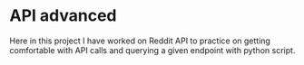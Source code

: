 <h1>API advanced</h1>
<p>Here in this project I have worked on Reddit API to practice on getting comfortable with API calls and querying a given endpoint with python script.</p>
